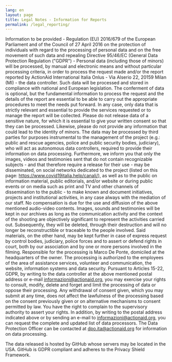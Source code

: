 ```yaml
---
lang: en
layout: page
title: Legal Notes - Information for Reports
permalink: /legal_reporting/
---
```


Information to be provided - Regulation (EU) 2016/679 of the European Parliament and of the Council of 27 April 2016 on the protection of individuals with regard to the processing of personal data and on the free movement of such data and repealing Directive 95/46/EC (General Data Protection Regulation ("GDPR") - Personal data (including those of minors) will be processed, by manual and electronic means and without particular processing criteria, in order to process the request made and/or the report reported by ActionAid International Italia Onlus - Via Alserio 22, 20159 Milan (MI) - the data controller. Such data will be processed and stored in compliance with national and European legislation. The conferment of data is optional, but the fundamental information to process the request and the details of the report are essential to be able to carry out the appropriate procedures to meet the needs put forward. In any case, only data that is strictly relevant and essential to provide the services requested or to manage the report will be collected. Please do not release data of a sensitive nature, for which it is essential to give your written consent so that they can be processed. Likewise, please do not provide any information that could lead to the identity of minors. The data may be processed by third parties for purposes instrumental to the management of the project (e.g.: public and rescue agencies, police and public security bodies, judiciary), who will act as autonomous data controllers, required to provide their information on data processing. Furthermore, we inform you that only the images, videos and testimonies sent that do not contain recognizable subjects - and that therefore require a release for their use - may be disseminated, on social networks dedicated to the project (listed on this page: https://www.covid19italia.help/canali/), as well as to the public on information material, public editorials, and/or website or during public events or on media such as print and TV and other channels of dissemination to the public - to make known and document initiatives, projects and institutional activities, in any case always with the mediation of our staff. No compensation is due for the use and diffusion of the above mentioned audio-video contents. Images, sounds and testimonies will be kept in our archives as long as the communication activity and the context of the shooting are objectively significant to represent the activities carried out. Subsequently, they will be deleted, through their destruction and will no longer be reconstructible or traceable to the people involved. Said materials, on the other hand, may be kept further in case of express request by control bodies, judiciary, police forces and to assert or defend rights in court, both by our association and by one or more persons involved in the filming. Responsible for the processing is Marco De Ponte, domiciled at the headquarters of the owner. The processing is authorized to the employees of the area of assistance services, volunteer and communication, the website, information systems and data security. Pursuant to Articles 15-22, GDPR, by writing to the data controller at the above mentioned postal address or e-mail informazioni@actionaid.org, you may exercise your rights to consult, modify, delete and forget and limit the processing of data or oppose their processing. Any withdrawal of consent given, which you may submit at any time, does not affect the lawfulness of the processing based on the consent previously given or on alternative mechanisms to consent permitted by law. You have the right to complain to the supervisory authority to assert your rights. In addition, by writing to the postal address indicated above or by sending an e-mail to informazioni@actionaid.org, you can request the complete and updated list of data processors. The Data Protection Officer can be contacted at dpo.ita@actionaid.org for information on data processing.

The data released is hosted by GitHub whose servers may be located in the USA. GitHub is GDPR compliant and adheres to the Privacy Shield Framework.
